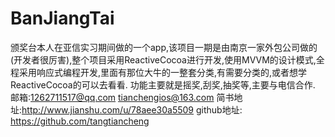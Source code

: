 # BanJiangTai
颁奖台本人在亚信实习期间做的一个app,该项目一期是由南京一家外包公司做的(开发者很厉害),整个项目采用ReactiveCocoa进行开发,使用MVVM的设计模式,全程采用响应式编程开发,里面有那位大牛的一整套分类,有需要分类的,或者想学ReactiveCocoa的可以去看看.
功能主要就是摇奖,刮奖,抽奖等,主要与电信合作.
邮箱:1262711517@qq.com tianchengios@163.com
简书地址:http://www.jianshu.com/u/78aee30a5509 
github地址: https://github.com/tangtiancheng
